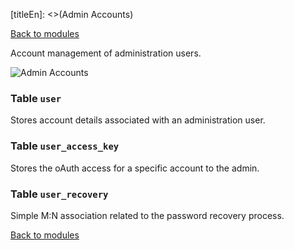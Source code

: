 [titleEn]: <>(Admin Accounts)

[Back to modules](./../10-modules.md)

Account management of administration users.

![Admin Accounts](./dist/erd-shopware-core-system-user.svg)


### Table `user`

Stores account details associated with an administration user.


### Table `user_access_key`

Stores the oAuth access for a specific account to the admin.


### Table `user_recovery`

Simple M:N association related to the password recovery process.


[Back to modules](./../10-modules.md)
